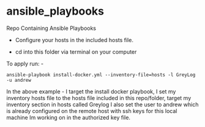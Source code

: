# ansible_playbooks
Repo Containing Ansible Playbooks

* Configure your hosts in the included hosts file.

* cd into this folder via terminal on your computer

To apply run: -

```ansible-playbook install-docker.yml --inventory-file=hosts -l GreyLog -u andrew```

In the above example - I target the install docker playbook, I set my inventory hosts file to the hosts file included in this repo/folder, target my inventory section in hosts called Greylog
I also set the user to andrew which is already configured on the remote host with ssh keys for this local machine Im working on in the authorized key file.